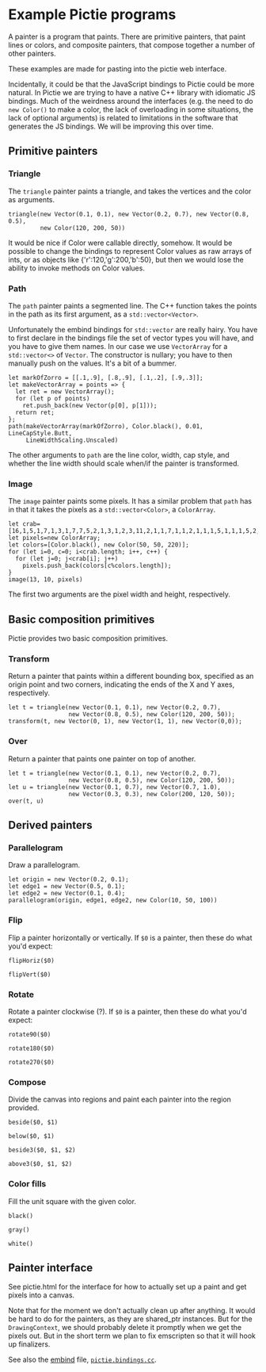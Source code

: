 # Example Pictie programs

A painter is a program that paints.  There are primitive painters, that
paint lines or colors, and composite painters, that compose together a
number of other painters.

These examples are made for pasting into the pictie web interface.

Incidentally, it could be that the JavaScript bindings to Pictie could
be more natural.  In Pictie we are trying to have a native C++ library
with idiomatic JS bindings.  Much of the weirdness around the interfaces
(e.g. the need to do `new Color()` to make a color, the lack of
overloading in some situations, the lack of optional arguments) is
related to limitations in the software that generates the JS bindings.
We will be improving this over time.

## Primitive painters

### Triangle

The `triangle` painter paints a triangle, and takes the vertices and the
color as arguments.

```
triangle(new Vector(0.1, 0.1), new Vector(0.2, 0.7), new Vector(0.8, 0.5),
         new Color(120, 200, 50))
```

It would be nice if Color were callable directly, somehow.  It would be
possible to change the bindings to represent Color values as raw arrays
of ints, or as objects like {'r':120,'g':200,'b':50}, but then we would
lose the ability to invoke methods on Color values.

### Path

The `path` painter paints a segmented line.  The C++ function takes the
points in the path as its first argument, as a `std::vector<Vector>`.

Unfortunately the embind bindings for `std::vector` are really hairy.
You have to first declare in the bindings file the set of vector types
you will have, and you have to give them names.  In our case we use
`VectorArray` for a `std::vector<>` of `Vector`.  The constructor is
nullary; you have to then manually push on the values.  It's a bit of a
bummer.

```
let markOfZorro = [[.1,.9], [.8,.9], [.1,.2], [.9,.3]];
let makeVectorArray = points => {
  let ret = new VectorArray();
  for (let p of points)
    ret.push_back(new Vector(p[0], p[1]));
  return ret;
};
path(makeVectorArray(markOfZorro), Color.black(), 0.01, LineCapStyle.Butt,
     LineWidthScaling.Unscaled)
```

The other arguments to `path` are the line color, width, cap style, and
whether the line width should scale when/if the painter is transformed.

### Image

The `image` painter paints some pixels.  It has a similar problem that
`path` has in that it takes the pixels as a `std::vector<Color>`, a
`ColorArray`.

```
let crab=[16,1,5,1,7,1,3,1,7,7,5,2,1,3,1,2,3,11,2,1,1,7,1,1,2,1,1,1,5,1,1,1,5,2,1,2,17];
let pixels=new ColorArray;
let colors=[Color.black(), new Color(50, 50, 220)];
for (let i=0, c=0; i<crab.length; i++, c++) {
  for (let j=0; j<crab[i]; j++)
    pixels.push_back(colors[c%colors.length]);
}
image(13, 10, pixels)
```

The first two arguments are the pixel width and height, respectively.

## Basic composition primitives

Pictie provides two basic composition primitives.

### Transform

Return a painter that paints within a different bounding box, specified
as an origin point and two corners, indicating the ends of the X and Y
axes, respectively.

```
let t = triangle(new Vector(0.1, 0.1), new Vector(0.2, 0.7),
                 new Vector(0.8, 0.5), new Color(120, 200, 50));
transform(t, new Vector(0, 1), new Vector(1, 1), new Vector(0,0));
```

### Over

Return a painter that paints one painter on top of another.

```
let t = triangle(new Vector(0.1, 0.1), new Vector(0.2, 0.7),
                 new Vector(0.8, 0.5), new Color(120, 200, 50));
let u = triangle(new Vector(0.1, 0.7), new Vector(0.7, 1.0),
                 new Vector(0.3, 0.3), new Color(200, 120, 50));
over(t, u)
```

## Derived painters

### Parallelogram

Draw a parallelogram.

```
let origin = new Vector(0.2, 0.1);
let edge1 = new Vector(0.5, 0.1);
let edge2 = new Vector(0.1, 0.4);
parallelogram(origin, edge1, edge2, new Color(10, 50, 100))
```

### Flip

Flip a painter horizontally or vertically.  If `$0` is a painter, then
these do what you'd expect:

```
flipHoriz($0)
```

```
flipVert($0)
```

### Rotate

Rotate a painter clockwise (?).  If `$0` is a painter, then these do
what you'd expect:

```
rotate90($0)
```

```
rotate180($0)
```

```
rotate270($0)
```

### Compose

Divide the canvas into regions and paint each painter into the region
provided.

```
beside($0, $1)
```

```
below($0, $1)
```

```
beside3($0, $1, $2)
```

```
above3($0, $1, $2)
```

### Color fills

Fill the unit square with the given color.

```
black()
```

```
gray()
```

```
white()
```

## Painter interface

See pictie.html for the interface for how to actually set up a paint and
get pixels into a canvas.

Note that for the moment we don't actually clean up after anything.  It
would be hard to do for the painters, as they are shared_ptr instances.
But for the `DrawingContext`, we should probably delete it promptly when
we get the pixels out.  But in the short term we plan to fix emscripten
so that it will hook up finalizers.

See also the
[embind](https://emscripten.org/docs/porting/connecting_cpp_and_javascript/embind.html)
file,
[`pictie.bindings.cc`](https://github.com/wingo/pictie/blob/master/pictie.bindings.cc).
